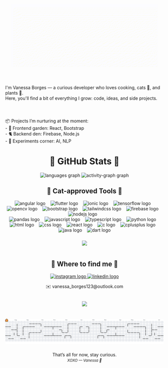 <br clear="both">

<div align="center">
  <img height="200" src="./capa.gif" />
</div>

###

<br clear="both">

<p align="left">
  I'm Vanessa Borges — a curious developer who loves cooking, cats 🐾, and plants 🌱.  
  <br>
  Here, you'll find a bit of everything I grow: code, ideas, and side projects.
</p>

###

<br clear="both">

<p align="left">
  📦 Projects I’m nurturing at the moment:<br>
  - 🌿 Frontend garden: React, Bootstrap<br>
  - 🐈 Backend den: Firebase, Node.js<br>
  - 🧠 Experiments corner: AI, NLP
</p>

###

<h1 align="center">🌿 GitHub Stats 🌿</h1>

<div align="center">
  <img src="https://github-readme-stats.vercel.app/api/top-langs?username=vborgex&locale=en&hide_title=true&layout=compact&card_width=320&langs_count=6&theme=graywhite&hide_border=true" height="130" alt="languages graph"  />
  <img src="https://github-readme-activity-graph.vercel.app/graph?username=vborgex&theme=github-dark&area=true&hide_border=true&bg_color=ffffff&color=without&title_color=ffffff&line=000000&area_color=f34b7d&point=without&radius=10&hide_title=true&custom_title=Activity%20Graph" height="130" alt="activity-graph graph"  />
</div>

###

<h2 align="center">🐾 Cat-approved Tools 🐾</h2>

<div align="center">
  <img src="https://cdn.simpleicons.org/angular/DD0031" height="30" alt="angular logo" />
  <img width="8" />
  <img src="https://cdn.simpleicons.org/flutter/02569B" height="30" alt="flutter logo" />
  <img width="8" />
  <img src="https://cdn.simpleicons.org/ionic/3880FF" height="30" alt="ionic logo" />
  <img width="8" />
  <img src="https://cdn.simpleicons.org/tensorflow/FF6F00" height="30" alt="tensorflow logo" />
  <img width="8" />
  <img src="https://cdn.simpleicons.org/opencv/5C3EE8" height="30" alt="opencv logo" />
  <img width="8" />
  <img src="https://cdn.simpleicons.org/bootstrap/7952B3" height="30" alt="bootstrap logo" />
  <img width="8" />
  <img src="https://cdn.simpleicons.org/tailwindcss/06B6D4" height="30" alt="tailwindcss logo" />
  <img width="8" />
  <img src="https://cdn.simpleicons.org/firebase/FFCA28" height="30" alt="firebase logo" />
  <img width="8" />
  <img src="https://cdn.jsdelivr.net/gh/devicons/devicon/icons/nodejs/nodejs-original.svg" height="30" alt="nodejs logo" />
  <img width="8" />
  <br>
  <img src="https://cdn.simpleicons.org/pandas/150458" height="30" alt="pandas logo" />
  <img width="8" />
  <img src="https://cdn.jsdelivr.net/gh/devicons/devicon/icons/javascript/javascript-original.svg" height="30" alt="javascript logo" />
  <img width="8" />
  <img src="https://cdn.jsdelivr.net/gh/devicons/devicon/icons/typescript/typescript-original.svg" height="30" alt="typescript logo" />
  <img width="8" />
  <img src="https://cdn.simpleicons.org/python/3776AB" height="30" alt="python logo" />
  <img width="8" />
  <img src="https://skillicons.dev/icons?i=html" height="30" alt="html logo" />
  <img width="8" />
  <img src="https://skillicons.dev/icons?i=css" height="30" alt="css logo" />
  <img width="8" />
  <img src="https://cdn.simpleicons.org/react/61DAFB" height="30" alt="react logo" />
  <img width="8" />
  <img src="https://skillicons.dev/icons?i=c" height="30" alt="c logo" />
  <img width="8" />
  <img src="https://skillicons.dev/icons?i=cpp" height="30" alt="cplusplus logo" />
  <img width="8" />
  <img src="https://cdn.jsdelivr.net/gh/devicons/devicon/icons/java/java-original.svg" height="30" alt="java logo" />
  <img width="8" />
  <img src="https://cdn.jsdelivr.net/gh/devicons/devicon/icons/dart/dart-original.svg" height="30" alt="dart logo" />
</div>

###

<div align="center">
  <img align="center" height="200" src="https://media4.giphy.com/media/v1.Y2lkPTc5MGI3NjExY2NzZDV3d255MnI0ZWp5cTQ4M2c0NmQ5ZGRoOTFuZHY1MmV6c2hiMSZlcD12MV9pbnRlcm5hbF9naWZfYnlfaWQmY3Q9Zw/3oKIPnAiaMCws8nOsE/giphy.gif" />
</div>

<br clear="both">

###

<h2 align="center">📮 Where to find me 📮</h2>

<div align="center">
  <a href="https://www.instagram.com/vaneborgex/" target="_blank">
    <img src="https://raw.githubusercontent.com/maurodesouza/profile-readme-generator/master/src/assets/icons/social/instagram/default.svg" width="47" height="35" alt="instagram logo" />
  </a>
  <a href="https://www.linkedin.com/in/vanessaborgescc" target="_blank">
    <img src="https://raw.githubusercontent.com/maurodesouza/profile-readme-generator/master/src/assets/icons/social/linkedin/default.svg" width="47" height="35" alt="linkedin logo" />
  </a>
</div>
<p align="center">✉️ vanessa_borges123@outlook.com</p>
<br>
<div align="center">
  <img align="center" height="200" src="https://media3.giphy.com/media/v1.Y2lkPTc5MGI3NjExczUxZHllMGppNXgwanBweXQ3ZGpubHFxN2R2eGRkczV0b2Jtam5wcCZlcD12MV9pbnRlcm5hbF9naWZfYnlfaWQmY3Q9Zw/ws79UHbm9rceCCpANZ/giphy.gif" />
</div>


###

<br clear="both">

<picture>
  <source media="(prefers-color-scheme: dark)" srcset="https://raw.githubusercontent.com/vborgex/vborgex/output/pacman-contribution-graph-dark.svg">
  <source media="(prefers-color-scheme: light)" srcset="https://raw.githubusercontent.com/vborgex/vborgex/output/pacman-contribution-graph.svg">
  <img alt="pacman contribution graph" src="https://raw.githubusercontent.com/vborgex/vborgex/output/pacman-contribution-graph.svg">
</picture>




###
<p align="center">
  That’s all for now, stay curious.
  <small><i><br>XOXO — Vanessa 🖤</i></small>
</p>

###
